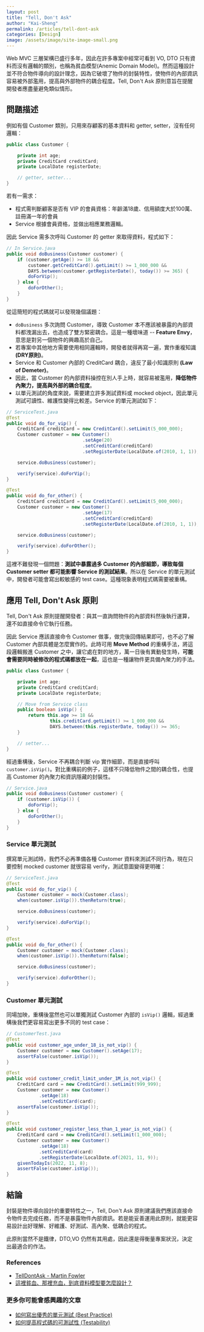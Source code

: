 ```yaml
---
layout: post
title: "Tell, Don't Ask"
author: "Kai-Sheng"
permalink: /articles/tell-dont-ask
categories: [Design]
image: /assets/image/site-image-small.png
--- 
```


Web MVC 三層架構已盛行多年，因此在許多專案中經常可看到 VO, DTO 只有資料而沒有邏輯的類別，也稱為貧血模型(Anemic Domain Model)。然而這種設計並不符合物件導向的設計理念，因為它破壞了物件的封裝特性，使物件的內部資訊容易被外部濫用，提高與外部物件的耦合程度。Tell, Don't Ask 原則意旨在提醒開發者應盡量避免類似情形。

## **問題描述**

例如有個 Customer 類別，只用來存顧客的基本資料和 getter, setter，沒有任何邏輯：

```java
public class Customer {

    private int age;
    private CreditCard creditCard;
    private LocalDate registerDate;

    // getter, setter...
}
```

若有一需求：

- 程式需判斷顧客是否有 VIP 的會員資格：年齡滿18歲、信用額度大於100萬、註冊滿一年的會員
- Service 根據會員資格，並做出相應業務邏輯。

因此 Service 需多次呼叫 Customer 的 getter 來取得資料，程式如下：

```java
// In Service.java
public void doBusiness(Customer customer) {
    if (customer.getAge() >= 18 &&
        customer.getCreditCard().getLimit() >= 1_000_000 &&
        DAYS.between(customer.getRegisterDate(), today()) >= 365) {
        doForVip();
    } else {
        doForOther();
    }    
}
```

從這簡短的程式碼就可以發現幾個議題：

- `doBusiness` 多次詢問 Customer，導致 Customer 本不應該被暴露的內部資料都洩漏出去，也造成了雙方緊密耦合。這是一種壞味道 -- **Feature Envy**，意思是對另一個物件的興趣高於自己。
- 若專案中其他地方需要使用相同邏輯時，開發者就得再寫一遍，實作重複知識 **(DRY原則)**。
- Service 和 Customer 內部的 CreditCard 耦合，違反了最小知識原則 **(Law of Demeter)**。
- 因此，當 Customer 的內部資料操控在別人手上時，就容易被濫用，**降低物件內聚力，提高與外部的耦合程度**。
- 以單元測試的角度來說，需要建立許多測試資料或 mocked object，因此單元測試可讀性、維護性變得比較差。Service 的單元測試如下：

```java
// ServiceTest.java
@Test
public void do_for_vip() {
    CreditCard creditCard = new CreditCard().setLimit(5_000_000);
    Customer customer = new Customer()
                            .setAge(20)
                            .setCreditCard(creditCard)
                            .setRegisterDate(LocalDate.of(2010, 1, 1));

    service.doBusiness(customer);

    verify(service).doForVip();
}

@Test
public void do_for_other() {
    CreditCard creditCard = new CreditCard().setLimit(5_000_000);
    Customer customer = new Customer()
                            .setAge(17)
                            .setCreditCard(creditCard)
                            .setRegisterDate(LocalDate.of(2010, 1, 1));

    service.doBusiness(customer);

    verify(service).doForOther();
}

```

這裡不難發現一個問題：**測試中暴露過多 Customer 的內部細節，導致每個 Customer setter 都可能影響 Service 的測試結果**。所以在 Service 的單元測試中，開發者可能會寫出較敏感的 test case。這種現象表明程式碼需要被重構。

## **應用 Tell, Don't Ask 原則**

Tell, Don't Ask 原則提醒開發者：與其一直詢問物件的內部資料然後執行運算，還不如直接命令它執行任務。

因此 Service 應該直接命令 Customer 做事，做完後回傳結果即可，也不必了解 Customer 內部具體是怎麼實作的。此時可用 **Move Method** 的重構手法，將這段邏輯搬進 Customer 之中，讓它處在對的地方，萬一日後有異動發生時，**可能會需要同時被修改的程式碼都放在一起**，這也是一種讓物件更具備內聚力的手法。

```java
public class Customer {

    private int age;
    private CreditCard creditCard;
    private LocalDate registerDate;

    // Move from Service class
    public boolean isVip() {
        return this.age >= 18 &&
                this.creditCard.getLimit() >= 1_000_000 &&
                DAYS.between(this.registerDate, today()) >= 365;
    }

    // setter...
}
```

經過重構後，Service 不再耦合判斷 vip 實作細節，而是直接呼叫 `customer.isVip()`。對比重構前的例子，這樣不只降低物件之間的耦合性，也提高 Customer 的內聚力和資訊隱藏的封裝性。

```java
// Service.java
public void doBusiness(Customer customer) {
    if (customer.isVip()) {
        doForVip();
    } else {
        doForOther();
    }
}
```

### **Service 單元測試**

撰寫單元測試時，我們不必再準備各種 Customer 資料來測試不同行為，現在只要控制 mocked customer 就很容易 verify，測試意圖變得更明確：

```java
// ServiceTest.java
@Test
public void do_for_vip() {
    Customer customer = mock(Customer.class);
    when(customer.isVip()).thenReturn(true);

    service.doBusiness(customer);

    verify(service).doForVip();
}

@Test
public void do_for_other() {
    Customer customer = mock(Customer.class);
    when(customer.isVip()).thenReturn(false);

    service.doBusiness(customer);

    verify(service).doForOther();
}

```


### **Customer 單元測試**
同場加映，重構後當然也可以單獨測試 Customer 內部的 `isVip()` 邏輯，經過重構後我們更容易寫出更多不同的 test case：

```java
// CustomerTest.java
@Test
public void customer_age_under_18_is_not_vip() {
    Customer customer = new Customer().setAge(17);
    assertFalse(customer.isVip());
}

@Test
public void customer_credit_limit_under_1M_is_not_vip() {
    CreditCard card = new CreditCard().setLimit(999_999);
    Customer customer = new Customer()
            .setAge(18)
            .setCreditCard(card);
    assertFalse(customer.isVip());
}

@Test
public void customer_register_less_than_1_year_is_not_vip() {
    CreditCard card = new CreditCard().setLimit(1_000_000);
    Customer customer = new Customer()
            .setAge(18)
            .setCreditCard(card)
            .setRegisterDate(LocalDate.of(2021, 11, 9));
    givenTodayIs(2022, 11, 8);
    assertFalse(customer.isVip());
}

```

## **結論**
封裝是物件導向設計的重要特性之一，Tell, Don't Ask 原則建議我們應該直接命令物件去完成任務，而不是暴露物件內部資訊。若是能妥善運用此原則，就能更容易設計出好理解、好維護、好測試、高內聚、低耦合的程式。

此原則當然不是鐵律，DTO,VO 仍然有其用處，因此還是得衡量專案狀況，決定出最適合的作法。
### **References**
- [TellDontAsk - Martin Fowler](https://martinfowler.com/bliki/TellDontAsk.html)
- [這裡貧血、那裡充血，到底資料模型要怎麼設計？](https://dotblogs.com.tw/regionbbs/2021/05/29/anemicdomainmodel)

### **更多你可能會感興趣的文章**
- [如何寫出優秀的單元測試 (Best Practice)](/articles/good-unit-test)
- [如何提高程式碼的可測試性 (Testability)](/articles/testability)
